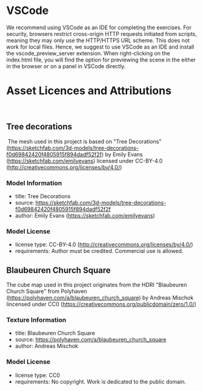 # VSCode
We recommend using VSCode as an IDE for completing the exercises.
For security, browsers restrict cross-origin HTTP requests initiated from scripts, meaning they may only use the HTTP/HTTPS URL scheme. This does not work for local files. Hence, we suggest to use VSCode as an IDE and install the vscode_preview_server extension. When right-clicking on the index.html file, you will find the option for previewing the scene in the either in the browser or on a panel in VSCode directly.

# Asset Licences and Attributions
​
## Tree decorations
​
The mesh used in this project is based on "Tree Decorations" (https://sketchfab.com/3d-models/tree-decorations-f0d69842420f4805915f894dadf52f2f) by Emily Evans (https://sketchfab.com/emilyevans) licensed under CC-BY-4.0 (http://creativecommons.org/licenses/by/4.0/)
​
### Model Information
- title:    Tree Decorations
- source:    https://sketchfab.com/3d-models/tree-decorations-f0d69842420f4805915f894dadf52f2f
- author:    Emily Evans (https://sketchfab.com/emilyevans)
​
### Model License
- license type:    CC-BY-4.0 (http://creativecommons.org/licenses/by/4.0/)
- requirements:    Author must be credited. Commercial use is allowed.


## Blaubeuren Church Square

The cube map used in this project originates from the HDRI "Blaubeuren Church Square" from Polyhaven (https://polyhaven.com/a/blaubeuren_church_square) by Andreas Mischok lincensed under CC0 (https://creativecommons.org/publicdomain/zero/1.0/) 

### Texture Information
- title: Blaubeuren Church Square
- source: https://polyhaven.com/a/blaubeuren_church_square
- author: Andreas Mischok

### Model License
- license type:     CC0
- requirements:     No copyright. Work is dedicated to the public domain.
